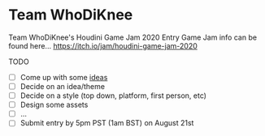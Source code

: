 # Team WhoDiKnee

Team WhoDiKnee's Houdini Game Jam 2020 Entry
Game Jam info can be found here... https://itch.io/jam/houdini-game-jam-2020

TODO
 - [ ] Come up with some [ideas](../../projects/1)
 - [ ] Decide on an idea/theme
 - [ ] Decide on a style (top down, platform, first person, etc)
 - [ ] Design some assets
 - [ ] ...
 - [ ] Submit entry by 5pm PST (1am BST) on August 21st
